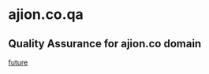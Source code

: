 # ajion.co.qa

## Quality Assurance for ajion.co domain


[future][future]

[//]: # (These are reference links used in the body of this note and get stripped out when the markdown processor does its job. There is no need to format nicely because it shouldn't be seen. Thanks SO - http://stackoverflow.com/questions/4823468/store-comments-in-markdown-syntax)


   [future]: <https://ajion.co/future>
   
